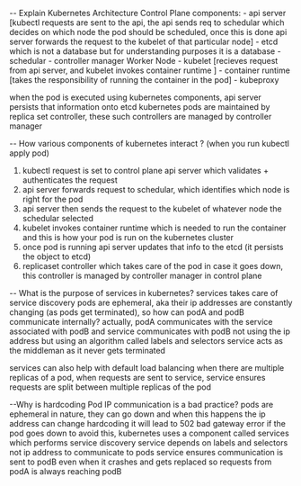 -- Explain Kubernetes Architecture 
Control Plane components:
    - api server [kubectl requests are sent to the api, the api sends req to schedular which decides on which node the pod should be scheduled, once this is done api server forwards the request to the kubelet of that particular node]
    - etcd which is not a database but for understanding purposes it is a database
    - schedular 
    - controller manager
Worker Node
    - kubelet [recieves request from api server, and kubelet invokes container runtime ]
    - container runtime [takes the responsibility of running the container in the pod]
    - kubeproxy 

when the pod is executed using kubernetes components, api server persists that information onto etcd 
kubernetes pods are maintained by replica set controller, these such controllers are managed by controller manager

-- How various components of kubernetes interact ? (when you run kubectl apply pod)
1) kubectl request is set to control plane api server which validates + authenticates the request 
2) api server forwards request to schedular, which identifies which node is right for the pod 
3) api server then sends the request to the kubelet of whatever node the schedular selected
4) kubelet invokes container runtime which is needed to run the container and this is how your pod is run on the kubernetes cluster
5) once pod is running api server updates that info to the etcd (it persists the object to etcd)
6) replicaset controller which takes care of the pod in case it goes down, this controller is managed by controller manager in control plane

-- What is the purpose of services in kubernetes?
services takes care of service discovery 
pods are ephemeral, aka their ip addresses are constantly changing (as pods get terminated), so how can podA and podB communicate internally?
actually, podA communicates with the service associated with podB
and service communicates with podB not using the ip address but using an algorithm called labels and selectors 
service acts as the middleman as it never gets terminated 

services can also help with default load balancing when there are multiple replicas of a pod, when requests are sent to service, 
service ensures requests are split between multiple replicas of the pod 

--Why is hardcoding Pod IP communication is a bad practice?
pods are ephemeral in nature, they can go down and when this happens the ip address can change
hardcoding it will lead to 502 bad gateway error if the pod goes down
to avoid this, kubernetes uses a component called services which performs service discovery
service depends on labels and selectors not ip address to communicate to pods
service ensures communication is sent to podB even when it crashes and gets replaced
so requests from podA is always reaching podB

